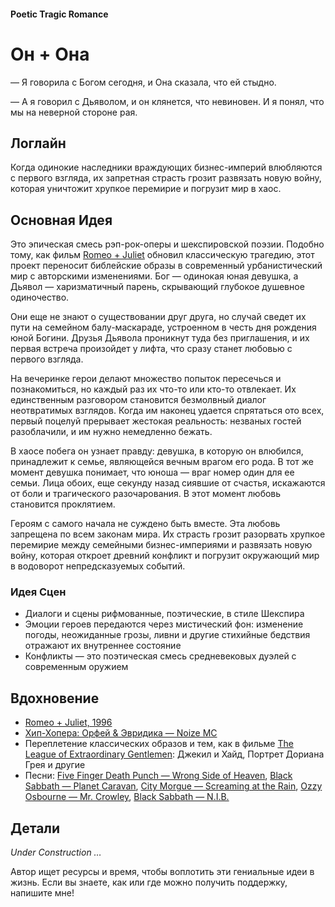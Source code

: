 #### Poetic Tragic Romance

# Он + Она

— Я говорила с Богом сегодня, и Она сказала, что ей стыдно.

— А я говорил с Дьяволом, и он клянется, что невиновен. И я понял, что мы на неверной стороне рая.

## Логлайн

Когда одинокие наследники враждующих бизнес-империй влюбляются с первого взгляда, их запретная страсть грозит развязать новую войну, которая уничтожит хрупкое перемирие и погрузит мир в хаос.

## Основная Идея

Это эпическая смесь рэп-рок-оперы и шекспировской поэзии. Подобно тому, как фильм [Romeo + Juliet](https://www.imdb.com/title/tt0117509/) обновил классическую трагедию, этот проект переносит библейские образы в современный урбанистический мир с авторскими изменениями. Бог — одинокая юная девушка, а Дьявол — харизматичный парень, скрывающий глубокое душевное одиночество.

Они еще не знают о существовании друг друга, но случай сведет их пути на семейном балу-маскараде, устроенном в честь дня рождения юной Богини. Друзья Дьявола проникнут туда без приглашения, и их первая встреча произойдет у лифта, что сразу станет любовью с первого взгляда.

На вечеринке герои делают множество попыток пересечься и познакомиться, но каждый раз их что-то или кто-то отвлекает. Их единственным разговором становится безмолвный диалог неотвратимых взглядов. Когда им наконец удается спрятаться ото всех, первый поцелуй прерывает жестокая реальность: незваных гостей разоблачили, и им нужно немедленно бежать.

В хаосе побега он узнает правду: девушка, в которую он влюбился, принадлежит к семье, являющейся вечным врагом его рода. В тот же момент девушка понимает, что юноша — враг номер один для ее семьи. Лица обоих, еще секунду назад сиявшие от счастья, искажаются от боли и трагического разочарования. В этот момент любовь становится проклятием.

Героям с самого начала не суждено быть вместе. Эта любовь запрещена по всем законам мира. Их страсть грозит разорвать хрупкое перемирие между семейными бизнес-империями и развязать новую войну, которая откроет древний конфликт и погрузит окружающий мир в водоворот непредсказуемых событий.

### Идея Сцен

- Диалоги и сцены рифмованные, поэтические, в стиле Шекспира
- Эмоции героев передаются через мистический фон: изменение погоды, неожиданные грозы, ливни и другие стихийные бедствия отражают их внутреннее состояние
- Конфликты — это поэтическая смесь средневековых дуэлей с современным оружием

## Вдохновение

- [Romeo + Juliet, 1996](https://www.imdb.com/title/tt0117509/)
- [Хип-Хопера: Орфей & Эвридика — Noize MC](https://www.youtube.com/watch?v=TbMYvqA8Tj4)
- Переплетение классических образов и тем, как в фильме [The League of Extraordinary Gentlemen](https://www.imdb.com/title/tt0311429/): Джекил и Хайд, Портрет Дориана Грея и другие
- Песни: [Five Finger Death Punch — Wrong Side of Heaven](https://open.spotify.com/track/11Ojp7JniVvwd0gmgvyKkd?si=_gtX3nIgTeOAt1k6oQf8Jg), [Black Sabbath — Planet Caravan](https://open.spotify.com/track/4VAAXfLf8YPiO1LzyYnMKb?si=H0yObqdcSwCUoofQdVV40g), [City Morgue — Screaming at the Rain](https://open.spotify.com/track/6dIMYXE0iAoXfjQGU1aFdy?si=rYTE-KXxTc2y6L4JSgZ-qw), [Ozzy Osbourne — Mr. Crowley](https://open.spotify.com/track/2ov8L95QD25TLpZAZPYWXL?si=FYXiBytqTp6G4HuEqX9B6A), [Black Sabbath — N.I.B.](https://open.spotify.com/track/3XclwoQxz4p6Dl7VUf90KW?si=6FHvsCUZREOZ4LxJcTXKfA)

## Детали

*Under Construction …*

Автор ищет ресурсы и время, чтобы воплотить эти гениальные идеи в жизнь. Если вы знаете, как или где можно получить поддержку, напишите мне!